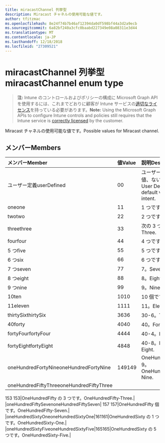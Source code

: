 ```yaml
---
title: miracastChannel 列挙型
description: Miracast チャネルの使用可能な値です。
author: tfitzmac
ms.openlocfilehash: 8e24f74b7b46af12394da0df598bf44a3d2a9ecb
ms.sourcegitcommit: 6a82bf240a3cfc0baabd227349e08a08311e3d44
ms.translationtype: MT
ms.contentlocale: ja-JP
ms.lasthandoff: 12/18/2018
ms.locfileid: "27309521"
---
```

# <a name="miracastchannel-enum-type"></a><span data-ttu-id="d1e1b-103">miracastChannel 列挙型</span><span class="sxs-lookup"><span data-stu-id="d1e1b-103">miracastChannel enum type</span></span>

> <span data-ttu-id="d1e1b-104">**注:** Intune のコントロールおよびポリシーの構成に Microsoft Graph API を使用するには、これまでどおりに顧客が Intune サービスの[適切なライセンス](https://go.microsoft.com/fwlink/?linkid=839381)を持っている必要があります。</span><span class="sxs-lookup"><span data-stu-id="d1e1b-104">**Note:** Using the Microsoft Graph APIs to configure Intune controls and policies still requires that the Intune service is [correctly licensed](https://go.microsoft.com/fwlink/?linkid=839381) by the customer.</span></span>

<span data-ttu-id="d1e1b-105">Miracast チャネルの使用可能な値です。</span><span class="sxs-lookup"><span data-stu-id="d1e1b-105">Possible values for Miracast channel.</span></span>
## <a name="members"></a><span data-ttu-id="d1e1b-106">メンバー</span><span class="sxs-lookup"><span data-stu-id="d1e1b-106">Members</span></span>
|<span data-ttu-id="d1e1b-107">メンバー</span><span class="sxs-lookup"><span data-stu-id="d1e1b-107">Member</span></span>|<span data-ttu-id="d1e1b-108">値</span><span class="sxs-lookup"><span data-stu-id="d1e1b-108">Value</span></span>|<span data-ttu-id="d1e1b-109">説明</span><span class="sxs-lookup"><span data-stu-id="d1e1b-109">Description</span></span>|
|:---|:---|:---|
|<span data-ttu-id="d1e1b-110">ユーザー定義</span><span class="sxs-lookup"><span data-stu-id="d1e1b-110">userDefined</span></span>|<span data-ttu-id="d1e1b-111">0</span><span class="sxs-lookup"><span data-stu-id="d1e1b-111">0</span></span>|<span data-ttu-id="d1e1b-112">ユーザー定義、既定値、ない目的。</span><span class="sxs-lookup"><span data-stu-id="d1e1b-112">User Defined, default value, no intent.</span></span>|
|<span data-ttu-id="d1e1b-113">one</span><span class="sxs-lookup"><span data-stu-id="d1e1b-113">one</span></span>|<span data-ttu-id="d1e1b-114">1</span><span class="sxs-lookup"><span data-stu-id="d1e1b-114">1</span></span>|<span data-ttu-id="d1e1b-115">1 つです。</span><span class="sxs-lookup"><span data-stu-id="d1e1b-115">One.</span></span>|
|<span data-ttu-id="d1e1b-116">two</span><span class="sxs-lookup"><span data-stu-id="d1e1b-116">two</span></span>|<span data-ttu-id="d1e1b-117">2</span><span class="sxs-lookup"><span data-stu-id="d1e1b-117">2</span></span>|<span data-ttu-id="d1e1b-118">2 つです。</span><span class="sxs-lookup"><span data-stu-id="d1e1b-118">Two.</span></span>|
|<span data-ttu-id="d1e1b-119">three</span><span class="sxs-lookup"><span data-stu-id="d1e1b-119">three</span></span>|<span data-ttu-id="d1e1b-120">3</span><span class="sxs-lookup"><span data-stu-id="d1e1b-120">3</span></span>|<span data-ttu-id="d1e1b-121">次の 3 つです。</span><span class="sxs-lookup"><span data-stu-id="d1e1b-121">Three.</span></span>|
|<span data-ttu-id="d1e1b-122">four</span><span class="sxs-lookup"><span data-stu-id="d1e1b-122">four</span></span>|<span data-ttu-id="d1e1b-123">4</span><span class="sxs-lookup"><span data-stu-id="d1e1b-123">4</span></span>|<span data-ttu-id="d1e1b-124">4 つです。</span><span class="sxs-lookup"><span data-stu-id="d1e1b-124">Four.</span></span>|
|<span data-ttu-id="d1e1b-125">5 つ</span><span class="sxs-lookup"><span data-stu-id="d1e1b-125">five</span></span>|<span data-ttu-id="d1e1b-126">5</span><span class="sxs-lookup"><span data-stu-id="d1e1b-126">5</span></span>|<span data-ttu-id="d1e1b-127">5 つです。</span><span class="sxs-lookup"><span data-stu-id="d1e1b-127">Five.</span></span>|
|<span data-ttu-id="d1e1b-128">6 つ</span><span class="sxs-lookup"><span data-stu-id="d1e1b-128">six</span></span>|<span data-ttu-id="d1e1b-129">6</span><span class="sxs-lookup"><span data-stu-id="d1e1b-129">6</span></span>|<span data-ttu-id="d1e1b-130">6 つです。</span><span class="sxs-lookup"><span data-stu-id="d1e1b-130">Six.</span></span>|
|<span data-ttu-id="d1e1b-131">7 つ</span><span class="sxs-lookup"><span data-stu-id="d1e1b-131">seven</span></span>|<span data-ttu-id="d1e1b-132">7</span><span class="sxs-lookup"><span data-stu-id="d1e1b-132">7</span></span>|<span data-ttu-id="d1e1b-133">7。</span><span class="sxs-lookup"><span data-stu-id="d1e1b-133">Seven.</span></span>|
|<span data-ttu-id="d1e1b-134">8 つ</span><span class="sxs-lookup"><span data-stu-id="d1e1b-134">eight</span></span>|<span data-ttu-id="d1e1b-135">8</span><span class="sxs-lookup"><span data-stu-id="d1e1b-135">8</span></span>|<span data-ttu-id="d1e1b-136">8。</span><span class="sxs-lookup"><span data-stu-id="d1e1b-136">Eight.</span></span>|
|<span data-ttu-id="d1e1b-137">9 つ</span><span class="sxs-lookup"><span data-stu-id="d1e1b-137">nine</span></span>|<span data-ttu-id="d1e1b-138">9</span><span class="sxs-lookup"><span data-stu-id="d1e1b-138">9</span></span>|<span data-ttu-id="d1e1b-139">9。</span><span class="sxs-lookup"><span data-stu-id="d1e1b-139">Nine.</span></span>|
|<span data-ttu-id="d1e1b-140">10</span><span class="sxs-lookup"><span data-stu-id="d1e1b-140">ten</span></span>|<span data-ttu-id="d1e1b-141">10</span><span class="sxs-lookup"><span data-stu-id="d1e1b-141">10</span></span>|<span data-ttu-id="d1e1b-142">10 個です。</span><span class="sxs-lookup"><span data-stu-id="d1e1b-142">Ten.</span></span>|
|<span data-ttu-id="d1e1b-143">11</span><span class="sxs-lookup"><span data-stu-id="d1e1b-143">eleven</span></span>|<span data-ttu-id="d1e1b-144">11</span><span class="sxs-lookup"><span data-stu-id="d1e1b-144">11</span></span>|<span data-ttu-id="d1e1b-145">11。</span><span class="sxs-lookup"><span data-stu-id="d1e1b-145">Eleven.</span></span>|
|<span data-ttu-id="d1e1b-146">thirtySix</span><span class="sxs-lookup"><span data-stu-id="d1e1b-146">thirtySix</span></span>|<span data-ttu-id="d1e1b-147">36</span><span class="sxs-lookup"><span data-stu-id="d1e1b-147">36</span></span>|<span data-ttu-id="d1e1b-148">30-6。</span><span class="sxs-lookup"><span data-stu-id="d1e1b-148">Thirty-Six.</span></span>|
|<span data-ttu-id="d1e1b-149">40</span><span class="sxs-lookup"><span data-stu-id="d1e1b-149">forty</span></span>|<span data-ttu-id="d1e1b-150">40</span><span class="sxs-lookup"><span data-stu-id="d1e1b-150">40</span></span>|<span data-ttu-id="d1e1b-151">40。</span><span class="sxs-lookup"><span data-stu-id="d1e1b-151">Forty.</span></span>|
|<span data-ttu-id="d1e1b-152">fortyFour</span><span class="sxs-lookup"><span data-stu-id="d1e1b-152">fortyFour</span></span>|<span data-ttu-id="d1e1b-153">44</span><span class="sxs-lookup"><span data-stu-id="d1e1b-153">44</span></span>|<span data-ttu-id="d1e1b-154">40-4。</span><span class="sxs-lookup"><span data-stu-id="d1e1b-154">Forty-Four.</span></span>|
|<span data-ttu-id="d1e1b-155">fortyEight</span><span class="sxs-lookup"><span data-stu-id="d1e1b-155">fortyEight</span></span>|<span data-ttu-id="d1e1b-156">48</span><span class="sxs-lookup"><span data-stu-id="d1e1b-156">48</span></span>|<span data-ttu-id="d1e1b-157">40-8。</span><span class="sxs-lookup"><span data-stu-id="d1e1b-157">Forty-Eight.</span></span>|
|<span data-ttu-id="d1e1b-158">oneHundredFortyNine</span><span class="sxs-lookup"><span data-stu-id="d1e1b-158">oneHundredFortyNine</span></span>|<span data-ttu-id="d1e1b-159">149</span><span class="sxs-lookup"><span data-stu-id="d1e1b-159">149</span></span>|<span data-ttu-id="d1e1b-160">OneHundredForty 9。</span><span class="sxs-lookup"><span data-stu-id="d1e1b-160">OneHundredForty-Nine.</span></span>|
|<span data-ttu-id="d1e1b-161">oneHundredFiftyThree</span><span class="sxs-lookup"><span data-stu-id="d1e1b-161">oneHundredFiftyThree</span></span>|<span data-ttu-id="d1e1b-162"> 
153 
</span><span class="sxs-lookup"><span data-stu-id="d1e1b-162">153</span></span>|<span data-ttu-id="d1e1b-163">OneHundredFifty の 3 つです。</span><span class="sxs-lookup"><span data-stu-id="d1e1b-163">OneHundredFifty-Three.</span></span>|
|<span data-ttu-id="d1e1b-164">oneHundredFiftySeven</span><span class="sxs-lookup"><span data-stu-id="d1e1b-164">oneHundredFiftySeven</span></span>|<span data-ttu-id="d1e1b-165"> 
157 
</span><span class="sxs-lookup"><span data-stu-id="d1e1b-165">157</span></span>|<span data-ttu-id="d1e1b-166">OneHundredFifty 個です。</span><span class="sxs-lookup"><span data-stu-id="d1e1b-166">OneHundredFifty-Seven.</span></span>|
|<span data-ttu-id="d1e1b-167">oneHundredSixtyOne</span><span class="sxs-lookup"><span data-stu-id="d1e1b-167">oneHundredSixtyOne</span></span>|<span data-ttu-id="d1e1b-168">161</span><span class="sxs-lookup"><span data-stu-id="d1e1b-168">161</span></span>|<span data-ttu-id="d1e1b-169">OneHundredSixty の 1 つです。</span><span class="sxs-lookup"><span data-stu-id="d1e1b-169">OneHundredSixty-One.</span></span>|
|<span data-ttu-id="d1e1b-170">oneHundredSixtyFive</span><span class="sxs-lookup"><span data-stu-id="d1e1b-170">oneHundredSixtyFive</span></span>|<span data-ttu-id="d1e1b-171">165</span><span class="sxs-lookup"><span data-stu-id="d1e1b-171">165</span></span>|<span data-ttu-id="d1e1b-172">OneHundredSixty の 5 つです。</span><span class="sxs-lookup"><span data-stu-id="d1e1b-172">OneHundredSixty-Five.</span></span>|



